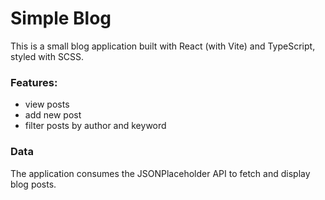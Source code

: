 # Simple Blog

This is a small blog application built with React (with Vite) and TypeScript, styled with SCSS.

### Features:

- view posts
- add new post
- filter posts by author and keyword

### Data

The application consumes the JSONPlaceholder API to fetch and display blog posts.
